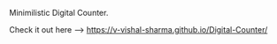 Minimilistic Digital Counter.

Check it out here --> https://v-vishal-sharma.github.io/Digital-Counter/
